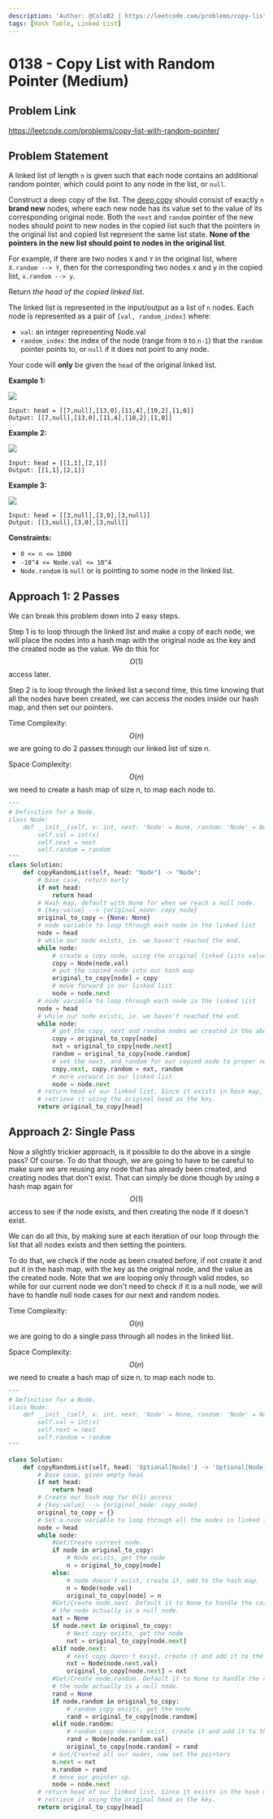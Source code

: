 ```yaml
---
description: 'Author: @ColeB2 | https://leetcode.com/problems/copy-list-with-random-pointer/'
tags: [Hash Table, Linked List]
---
```


# 0138 - Copy List with Random Pointer (Medium)

## Problem Link

https://leetcode.com/problems/copy-list-with-random-pointer/

## Problem Statement

A linked list of length `n` is given such that each node contains an additional random pointer, which could point to any node in the list, or `null`.

Construct a deep copy of the list. The [deep copy](https://en.wikipedia.org/wiki/Object_copying#Deep_copy) should consist of exactly `n` **brand new** nodes, where each new node has its value set to the value of its corresponding original node. Both the `next` and `random` pointer of the new nodes should point to new nodes in the copied list such that the pointers in the original list and copied list represent the same list state. **None of the pointers in the new list should point to nodes in the original list**.

For example, if there are two nodes `X` and `Y` in the original list, where `X.random --> Y`, then for the corresponding two nodes x and y in the copied list, `x.random --> y`.

Return _the head of the copied linked list_.

The linked list is represented in the input/output as a list of `n` nodes. Each node is represented as a pair of `[val, random_index]` where:

- `val`: an integer representing Node.val
- `random_index`: the index of the node (range from `0` to `n-1`) that the `random` pointer points to, or `null` if it does not point to any node.

Your code will **only** be given the `head` of the original linked list.

**Example 1:**

![](https://assets.leetcode.com/uploads/2019/12/18/e1.png)

```
Input: head = [[7,null],[13,0],[11,4],[10,2],[1,0]]
Output: [[7,null],[13,0],[11,4],[10,2],[1,0]]
```

**Example 2:**

![](https://assets.leetcode.com/uploads/2019/12/18/e2.png)

```
Input: head = [[1,1],[2,1]]
Output: [[1,1],[2,1]]
```

**Example 3:**

![](https://assets.leetcode.com/uploads/2019/12/18/e3.png)

```
Input: head = [[3,null],[3,0],[3,null]]
Output: [[3,null],[3,0],[3,null]]
```

**Constraints:**

- `0 <= n <= 1000`
- `-10^4 <= Node.val <= 10^4`
- `Node.random` is `null` or is pointing to some node in the linked list.

## Approach 1: 2 Passes

We can break this problem down into 2 easy steps.

Step 1 is to loop through the linked list and make a copy of each node, we will place the nodes into a hash map with the original node as the key and the created node as the value. We do this for $$O(1)$$ access later.

Step 2 is to loop through the linked list a second time, this time knowing that all the nodes have been created, we can access the nodes inside our hash map, and then set our pointers.

Time Complexity: $$O(n)$$ we are going to do 2 passes through our linked list of size n.

Space Complexity: $$O(n)$$ we need to create a hash map of size n, to map each node to.

<Tabs>
<TabItem value="python" label="Python">
<SolutionAuthor name="@ColeB2"/>

```py
"""
# Definition for a Node.
class Node:
    def __init__(self, x: int, next: 'Node' = None, random: 'Node' = None):
        self.val = int(x)
        self.next = next
        self.random = random
"""
class Solution:
    def copyRandomList(self, head: "Node") -> "Node":
        # Base case, return early
        if not head:
            return head
        # Hash map, default with None for when we reach a null node.
        # {key:value} --> {original_node: copy_node}
        original_to_copy = {None: None}
        # node variable to loop through each node in the linked list
        node = head
        # while our node exists, ie. we haven't reached the end.
        while node:
            # create a copy node, using the original linked lists value
            copy = Node(node.val)
            # put the copied node into our hash map
            original_to_copy[node] = copy
            # move forward in our linked list
            node = node.next
        # node variable to loop through each node in the linked list
        node = head
        # while our node exists, ie. we haven't reached the end.
        while node:
            # get the copy, next and random nodes we created in the above loop.
            copy = original_to_copy[node]
            nxt = original_to_copy[node.next]
            random = original_to_copy[node.random]
            # set the next, and random for our copied node to proper nodes.
            copy.next, copy.random = nxt, random
            # more vorward in our linked list
            node = node.next
        # return head of our linked list. Since it exists in hash map, we can
        # retrieve it using the original head as the key.
        return original_to_copy[head]
```

</TabItem>
</Tabs>

## Approach 2: Single Pass

Now a slightly trickier approach, is it possible to do the above in a single pass? Of course. To do that though, we are going to have to be careful to make sure we are reusing any node that has already been created, and creating nodes that don't exist. That can simply be done though by using a hash map again for $$O(1)$$ access to see if the node exists, and then creating the node if it doesn't exist.

We can do all this, by making sure at each iteration of our loop through the list that all nodes exists and then setting the pointers.

To do that, we check if the node as been created before, if not create it and put it in the hash map, with the key as the original node, and the value as the created node. Note that we are looping only through valid nodes, so while for our current node we don't need to check if it is a null node, we will have to handle null node cases for our next and random nodes.

Time Complexity: $$O(n)$$ we are going to do a single pass through all nodes in the linked list.

Space Complexity: $$O(n)$$ we need to create a hash map of size n, to map each node to.

<Tabs>
<TabItem value="python" label="Python">
<SolutionAuthor name="@ColeB2"/>

```py
"""
# Definition for a Node.
class Node:
    def __init__(self, x: int, next: 'Node' = None, random: 'Node' = None):
        self.val = int(x)
        self.next = next
        self.random = random
"""

class Solution:
    def copyRandomList(self, head: 'Optional[Node]') -> 'Optional[Node]':
        # Base case, given empty head
        if not head:
            return head
        # Create our hash map for O(1) access
        # {key:value} --> {original_node: copy_node}
        original_to_copy = {}
        # Set a node variable to loop through all the nodes in linked list.
        node = head
        while node:
            #Get/Create current node.
            if node in original_to_copy:
                # Node exists, get the node
                n = original_to_copy[node]
            else:
                # node doesn't exist, create it, add to the hash map.
                n = Node(node.val)
                original_to_copy[node] = n
            #Get/Create node.next. Default it to None to handle the case in which
            # the node actually is a null node.
            nxt = None
            if node.next in original_to_copy:
                # Next copy exists, get the node
                nxt = original_to_copy[node.next]
            elif node.next:
                # next copy doesn't exist, create it and add it to the hash map.
                nxt = Node(node.next.val)
                original_to_copy[node.next] = nxt
            #Get/Create node.random. Default it to None to handle the case in which
            # the node actually is a null node.
            rand = None
            if node.random in original_to_copy:
                # random copy exists, get the node.
                rand = original_to_copy[node.random]
            elif node.random:
                # random copy doesn't exist, create it and add it to the hash map.
                rand = Node(node.random.val)
                original_to_copy[node.random] = rand
            # Got/Created all our nodes, now set the pointers
            n.next = nxt
            n.random = rand
            # move our pointer up.
            node = node.next
        # return head of our linked list. Since it exists in the hash map, we can
        # retrieve it using the original head as the key.
        return original_to_copy[head]
```

</TabItem>
</Tabs>
